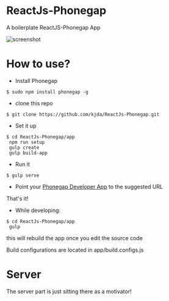 ReactJs-Phonegap
================

A boilerplate ReactJS-Phonegap App

![screenshot](https://raw.githubusercontent.com/kjda/ReactJs-Phonegap/master/screenshot0.jpg)

How to use?
===========

* Install Phonegap 
```
$ sudo npm install phonegap -g
```

* clone this repo
```
$ git clone https://github.com/kjda/ReactJs-Phonegap.git
```

* Set it up
```
$ cd ReactJs-Phonegap/app
 npm run setup
 gulp create
 gulp build-app
```

* Run it
```
$ gulp serve
```

* Point your [Phonegap Developer App][1] to the suggested URL

That's it!

* While developing:
```
$ cd ReactJs-Phonegap/app
 gulp
```

this will rebuild the app once you edit the source code

Build configurations are located in app/build.configs.js


Server
======
The server part is just sitting there as a motivator!


[1]: https://github.com/phonegap/phonegap-app-developer
